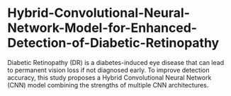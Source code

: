 # Hybrid-Convolutional-Neural-Network-Model-for-Enhanced-Detection-of-Diabetic-Retinopathy
Diabetic Retinopathy (DR) is a diabetes-induced eye disease that can lead to permanent vision loss if not diagnosed early. To improve detection accuracy, this study proposes a Hybrid Convolutional Neural Network (CNN) model combining the strengths of multiple CNN architectures. 

